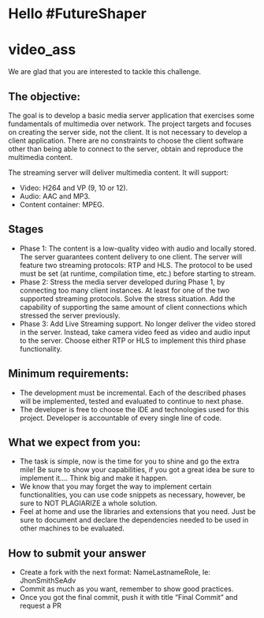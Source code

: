 # Hello #FutureShaper
# video_ass
We are glad that you are interested to tackle this challenge.


## The objective:
The goal is to develop a basic media server application that exercises some fundamentals of multimedia over network. The project targets and focuses on creating the server side, not the client. It is not necessary to develop a client application. There are no constraints to choose the client software other than being able to connect to the server, obtain and reproduce the multimedia content.

The streaming server will deliver multimedia content. It will support:
- Video: H264 and VP (9, 10 or 12).
- Audio: AAC and MP3.
- Content container: MPEG.

## Stages
- Phase 1:
The content is a low-quality video with audio and locally stored.
The server guarantees content delivery to one client.
The server will feature two streaming protocols: RTP and HLS. The protocol to be used must be set (at runtime, compilation time, etc.) before starting to stream.
- Phase 2:
Stress the media server developed during Phase 1, by connecting too many client instances. At least for one of the two supported streaming protocols.
Solve the stress situation. Add the capability of supporting the same amount of client connections which stressed the server previously.
- Phase 3:
Add Live Streaming support. No longer deliver the video stored in the server. Instead, take camera video feed as video and audio input to the server.
Choose either RTP or HLS to implement this third phase functionality.


## Minimum requirements:
- The development must be incremental. Each of the described phases will be implemented, tested and evaluated to continue to next phase.
- The developer is free to choose the IDE and technologies used for this project. Developer is accountable of every single line of code.


## What we expect from you:
-    The task is simple, now is the time for you to shine and go the extra mile! Be sure to show your capabilities, if you got a great idea be sure to implement it…. Think big and make it happen.
-    We know that you may forget the way to implement certain functionalities, you can use code snippets as necessary, however, be sure to NOT PLAGIARIZE a whole solution.
-    Feel at home and use the libraries and extensions that you need. Just be sure to document and declare the dependencies needed to be used in other machines to be evaluated.



## How to submit your answer
- Create a fork with the next format: NameLastnameRole, Ie: JhonSmithSeAdv
-    Commit as much as you want, remember to show good practices.
-    Once you got the final commit, push it with title “Final Commit” and request a PR

